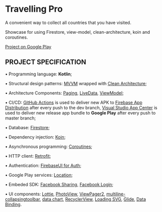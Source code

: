 # Travelling Pro

A convenient way to collect all countries that you have visited.  

Showcase for using Firestore, view-model, clean-architecture, koin and coroutines.

[Project on Google Play](https://play.google.com/store/apps/details?id=io.github.turskyi.travellingpro)

## PROJECT SPECIFICATION  

• Programming language: **Kotlin**;  

• Structural design patterns: [MVVM](https://en.wikipedia.org/wiki/Model%E2%80%93view%E2%80%93viewmodel) wrapped with [Clean Architecture](https://blog.cleancoder.com/uncle-bob/2012/08/13/the-clean-architecture.html);

• Architecture Components: [Paging](https://developer.android.com/topic/libraries/architecture/paging), [LiveData](https://developer.android.com/topic/libraries/architecture/livedata),
[ViewModel](https://developer.android.com/topic/libraries/architecture/viewmodel);

• CI/CD: [GitHub Actions](https://docs.github.com/en/actions) is used to deliver new APK to [Firebase App Distribution](https://firebase.google.com/docs/app-distribution) after every push to the dev branch,
[Visual Studio App Center](https://docs.microsoft.com/en-us/appcenter/) is used to deliver new release app bundle to **Google Play** after every push to master branch;

• Database: [Firestore](https://firebase.google.com/docs/firestore);

• Dependency injection: [Koin](https://insert-koin.io/docs/reference/introduction);

• Asynchronous programming: [Coroutines](https://developer.android.com/kotlin/coroutines);

• HTTP client: [Retrofit](https://square.github.io/retrofit/);

• Authentication: [FirebaseUI for Auth](https://firebase.google.com/docs/auth/android/firebaseui);

• Google Play services: [Location](https://developer.android.com/training/location);

• Embeded SDK: [Facebook Sharing](https://developers.facebook.com/docs/sharing/android), [Facebook Login](https://developers.facebook.com/docs/facebook-login/overview);

• UI components: [Lottie](https://lottiefiles.com/what-is-lottie), [PhotoView](https://github.com/Baseflow/PhotoView), [ViewPager2](https://developer.android.com/jetpack/androidx/releases/viewpager2),
[multiline-collapsingtoolbar](https://github.com/opacapp/multiline-collapsingtoolbar), [data chart](https://weeklycoding.com/mpandroidchart/), [RecyclerView](http://www.recyclerview.org/),
[Loading SVG](https://github.com/corouteam/GlideToVectorYou), [Glide](https://bumptech.github.io/glide/), [Data Binding](https://developer.android.com/topic/libraries/data-binding).
